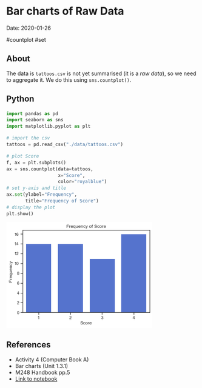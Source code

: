 # Bar charts of Raw Data

Date: 2020-01-26

#countplot #set

## About

The data is `tattoos.csv` is not yet summarised (it is a *raw data*), so we need to aggregate it.
We do this using `sns.countplot()`.

## Python

```python
import pandas as pd
import seaborn as sns
import matplotlib.pyplot as plt
```

```python
# import the csv
tattoos = pd.read_csv("./data/tattoos.csv")
```

```python
# plot Score
f, ax = plt.subplots()
ax = sns.countplot(data=tattoos,
                   x="Score",
                   color="royalblue")
# set y-axis and title
ax.set(ylabel="Frequency",
       title="Frequency of Score")
# display the plot
plt.show()
```

![png](./assets/fig_actA4.png)

## References

- Activity 4 (Computer Book A)
- Bar charts (Unit 1.3.1)
- M248 Handbook pp.5
- [Link to notebook]()
